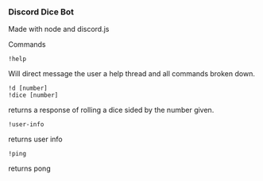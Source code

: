 ### Discord Dice Bot

Made with node and discord.js

Commands

```
!help
```
Will direct message the user a help thread and all commands broken down.

```
!d [number]
!dice [number]
```
returns a response of rolling a dice sided by the number given.

```
!user-info
```
returns user info

```
!ping
```
returns pong

